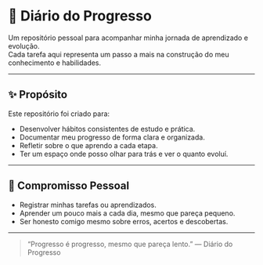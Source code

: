 # 📘 Diário do Progresso

Um repositório pessoal para acompanhar minha jornada de aprendizado e evolução.  
Cada tarefa aqui representa um passo a mais na construção do meu conhecimento e habilidades.

---

## ✨ Propósito

Este repositório foi criado para:

- Desenvolver hábitos consistentes de estudo e prática.
- Documentar meu progresso de forma clara e organizada.
- Refletir sobre o que aprendo a cada etapa.
- Ter um espaço onde posso olhar para trás e ver o quanto evoluí.

---

## 📅 Compromisso Pessoal

- Registrar minhas tarefas ou aprendizados.
- Aprender um pouco mais a cada dia, mesmo que pareça pequeno.
- Ser honesto comigo mesmo sobre erros, acertos e descobertas.

---

> “Progresso é progresso, mesmo que pareça lento.” — Diário do Progresso
